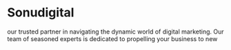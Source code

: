 # Sonudigital
our trusted partner in navigating the dynamic world of digital marketing. Our team of seasoned experts is dedicated to propelling your business to new

